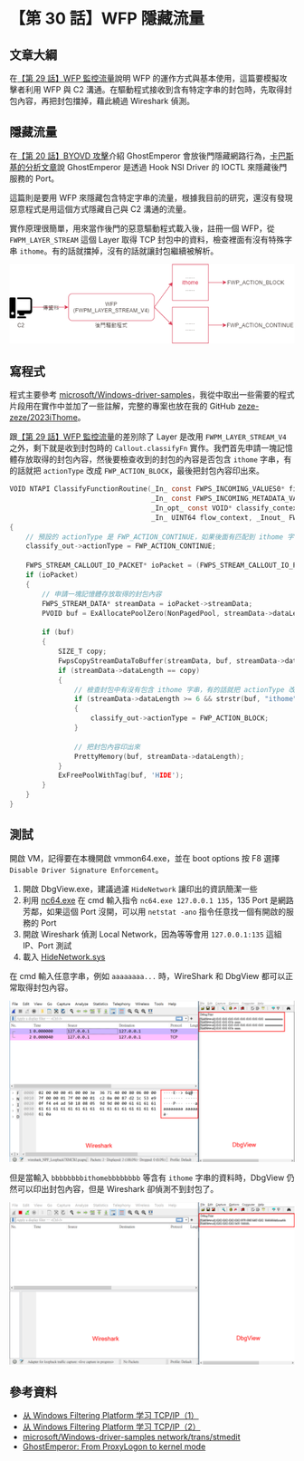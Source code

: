 # 【第 30 話】WFP 隱藏流量

## 文章大綱
在[【第 29 話】WFP 監控流量](/asset/第%2029%20話)說明 WFP 的運作方式與基本使用，這篇要模擬攻擊者利用 WFP 與 C2 溝通。在驅動程式接收到含有特定字串的封包時，先取得封包內容，再把封包擋掉，藉此繞過 Wireshark 偵測。


## 隱藏流量
在[【第 20 話】BYOVD 攻擊](/asset/第%2020%20話)介紹 GhostEmperor 會放後門隱藏網路行為，[卡巴斯基的分析文章](https://securelist.com/ghostemperor-from-proxylogon-to-kernel-mode/104407/)說 GhostEmperor 是透過 Hook NSI Driver 的 IOCTL 來隱藏後門服務的 Port。

這篇則是要用 WFP 來隱藏包含特定字串的流量，根據我目前的研究，還沒有發現惡意程式是用這個方式隱藏自己與 C2 溝通的流量。

實作原理很簡單，用來當作後門的惡意驅動程式載入後，註冊一個 WFP，從 `FWPM_LAYER_STREAM` 這個 Layer 取得 TCP 封包中的資料，檢查裡面有沒有特殊字串 `ithome`。有的話就擋掉，沒有的話就讓封包繼續被解析。

![](c2.png)



## 寫程式
程式主要參考 [microsoft/Windows-driver-samples](https://github.com/microsoft/Windows-driver-samples/blob/main/network/trans/stmedit/sys/StreamEdit.c)，我從中取出一些需要的程式片段用在實作中並加了一些註解，完整的專案也放在我的 GitHub [zeze-zeze/2023iThome](https://github.com/zeze-zeze/2023iThome/tree/master/HideNetwork)。

跟[【第 29 話】WFP 監控流量](/asset/第%2029%20話)的差別除了 Layer 是改用 `FWPM_LAYER_STREAM_V4` 之外，剩下就是收到封包時的 `Callout.classifyFn` 實作。我們首先申請一塊記憶體存放取得的封包內容，然後要檢查收到的封包的內容是否包含 `ithome` 字串，有的話就把 `actionType` 改成 `FWP_ACTION_BLOCK`，最後把封包內容印出來。

```c
VOID NTAPI ClassifyFunctionRoutine(_In_ const FWPS_INCOMING_VALUES0* fixed_values,
                                   _In_ const FWPS_INCOMING_METADATA_VALUES0* meta_values, _Inout_opt_ VOID* layer_data,
                                   _In_opt_ const VOID* classify_context, _In_ const FWPS_FILTER3* filter,
                                   _In_ UINT64 flow_context, _Inout_ FWPS_CLASSIFY_OUT0* classify_out)
{
    // 預設的 actionType 是 FWP_ACTION_CONTINUE，如果後面有匹配到 ithome 字串則會改成 FWP_ACTION_BLOCK
    classify_out->actionType = FWP_ACTION_CONTINUE;

    FWPS_STREAM_CALLOUT_IO_PACKET* ioPacket = (FWPS_STREAM_CALLOUT_IO_PACKET*)layer_data;
    if (ioPacket)
    {
        // 申請一塊記憶體存放取得的封包內容
        FWPS_STREAM_DATA* streamData = ioPacket->streamData;
        PVOID buf = ExAllocatePoolZero(NonPagedPool, streamData->dataLength + 5, 'HIDE');

        if (buf)
        {
            SIZE_T copy;
            FwpsCopyStreamDataToBuffer(streamData, buf, streamData->dataLength, &copy);
            if (streamData->dataLength == copy)
            {
                // 檢查封包中有沒有包含 ithome 字串，有的話就把 actionType 改成 FWP_ACTION_BLOCK 繞過 Wireshark 偵測
                if (streamData->dataLength >= 6 && strstr(buf, "ithome"))
                {
                    classify_out->actionType = FWP_ACTION_BLOCK;
                }

                // 把封包內容印出來
                PrettyMemory(buf, streamData->dataLength);
            }
            ExFreePoolWithTag(buf, 'HIDE');
        }
    }
}
```

## 測試
開啟 VM，記得要在本機開啟 vmmon64.exe，並在 boot options 按 F8 選擇 `Disable Driver Signature Enforcement`。

1. 開啟 DbgView.exe，建議過濾 `HideNetwork` 讓印出的資訊簡潔一些
2. 利用 [nc64.exe](https://github.com/int0x33/nc.exe/) 在 cmd 輸入指令 `nc64.exe 127.0.0.1 135`，135 Port 是網路芳鄰，如果這個 Port 沒開，可以用 `netstat -ano` 指令任意找一個有開啟的服務的 Port
3. 開啟 Wireshark 偵測 Local Network，因為等等會用 `127.0.0.1:135` 這組 IP、Port 測試
4. 載入 [HideNetwork.sys](https://github.com/zeze-zeze/2023iThome/blob/master/HideNetwork/bin/HideNetwork.sys)

在 cmd 輸入任意字串，例如 `aaaaaaaa...` 時，WireShark 和 DbgView 都可以正常取得封包內容。

![](wireshark.png)

但是當輸入 `bbbbbbbbithomebbbbbbbb` 等含有 `ithome` 字串的資料時，DbgView 仍然可以印出封包內容，但是 Wireshark 卻偵測不到封包了。

![](HideNetwork.png)


## 參考資料
- [从 Windows Filtering Platform 学习 TCP/IP（1）](https://bot-man-jl.github.io/articles/?post=2018/Learn-TCP-IP-from-WFP-1#%E4%BC%A0%E8%BE%93%E5%B1%82%E4%BF%AE%E6%94%B9%E6%94%B6%E5%8C%85)
- [从 Windows Filtering Platform 学习 TCP/IP（2）](https://bot-man-jl.github.io/articles/?post=2018/Learn-TCP-IP-from-WFP-2)
- [microsoft/Windows-driver-samples network/trans/stmedit](https://github.com/microsoft/Windows-driver-samples/blob/main/network/trans/stmedit/sys/StreamEdit.c)
- [GhostEmperor: From ProxyLogon to kernel mode](https://securelist.com/ghostemperor-from-proxylogon-to-kernel-mode/104407/)